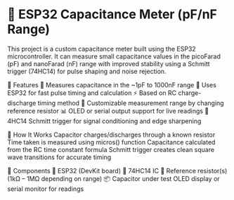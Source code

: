 # 📏 ESP32 Capacitance Meter (pF/nF Range)
This project is a custom capacitance meter built using the ESP32 microcontroller. It can measure small capacitance values in the picoFarad (pF) and nanoFarad (nF) range with improved stability using a Schmitt trigger (74HC14) for pulse shaping and noise rejection.

🔧 Features
📐 Measures capacitance in the ~1pF to 1000nF range
🧠 Uses ESP32 for fast pulse timing and calculation
⚡ Based on RC charge-discharge timing method
🔁 Customizable measurement range by changing reference resistor
📊 OLED or serial output support for live readings
🧱 4HC14 Schmitt trigger for signal conditioning and edge sharpening

🧪 How It Works
Capacitor charges/discharges through a known resistor
Time taken is measured using micros() function
Capacitance calculated from the RC time constant formula
Schmitt trigger creates clean square wave transitions for accurate timing

🧰 Components
🧠 ESP32 (DevKit board)
🔘 74HC14 IC
📎 Reference resistor(s) (1kΩ – 1MΩ depending on range)
📦 Capacitor under test
OLED display or serial monitor for readings
